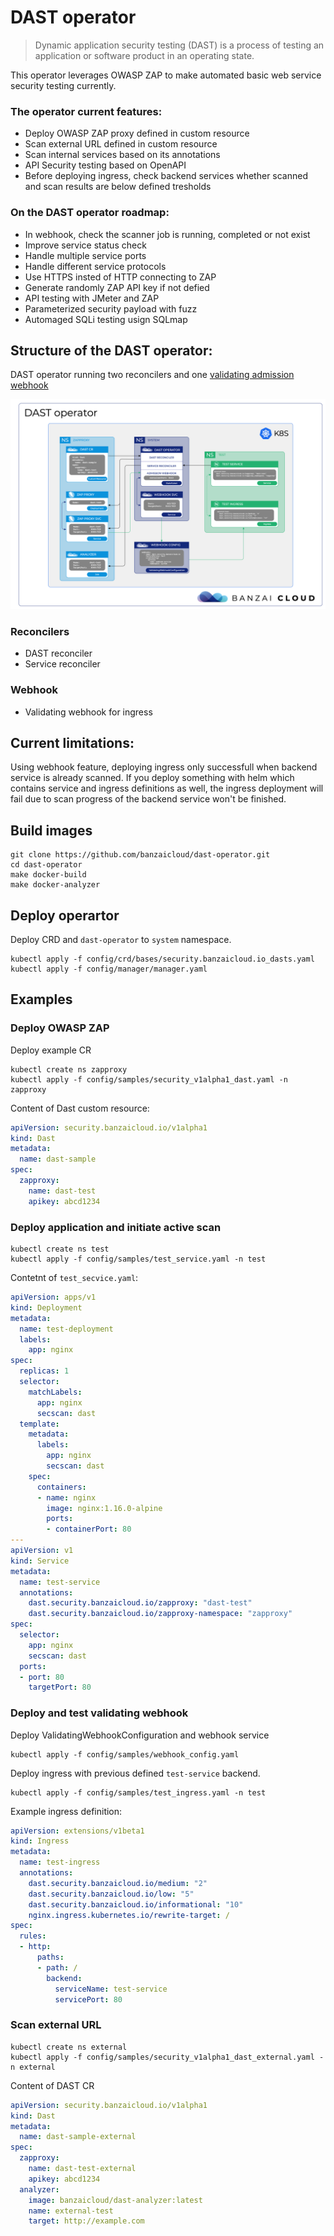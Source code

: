 # DAST operator

> Dynamic application security testing (DAST) is a process of testing an application or software product in an operating state.

This operator leverages OWASP ZAP to make automated basic web service security testing currently.

### The operator current features:
- Deploy OWASP ZAP proxy defined in custom resource
- Scan external URL defined in custom resource
- Scan internal services based on its annotations
- API Security testing based on OpenAPI
- Before deploying ingress, check backend services whether scanned and scan results are below defined tresholds

### On the DAST operator roadmap:
- In webhook, check the scanner job is running, completed or not exist
- Improve service status check
- Handle multiple service ports
- Handle different service protocols
- Use HTTPS insted of HTTP connecting to ZAP
- Generate randomly ZAP API key if not defied
- API testing with JMeter and ZAP
- Parameterized security payload with fuzz
- Automaged SQLi testing usign SQLmap

## Structure of the DAST operator:
DAST operator running two reconcilers and one [validating admission webhook](https://kubernetes.io/docs/reference/access-authn-authz/admission-controllers/#validatingadmissionwebhook)

![DAST OPERATOR](docs/images/dast.png)

### Reconcilers
- DAST reconciler
- Service reconciler

### Webhook
- Validating webhook for ingress

## Current limitations:
Using webhook feature, deploying ingress only successfull when backend service is already scanned. If you deploy something with helm which contains service and ingress definitions as well, the ingress deployment will fail due to scan progress of the backend service won't be finished.

## Build images
```shell
git clone https://github.com/banzaicloud/dast-operator.git
cd dast-operator
make docker-build
make docker-analyzer
```

## Deploy operartor
Deploy CRD and `dast-operator` to `system` namespace.
```shell
kubectl apply -f config/crd/bases/security.banzaicloud.io_dasts.yaml
kubectl apply -f config/manager/manager.yaml
```

## Examples

### Deploy OWASP ZAP
Deploy example CR
```shell
kubectl create ns zapproxy
kubectl apply -f config/samples/security_v1alpha1_dast.yaml -n zapproxy
```

Content of Dast custom resource:
```yaml
apiVersion: security.banzaicloud.io/v1alpha1
kind: Dast
metadata:
  name: dast-sample
spec:
  zapproxy:
    name: dast-test
    apikey: abcd1234
```

### Deploy application and initiate active scan
```shell
kubectl create ns test
kubectl apply -f config/samples/test_service.yaml -n test
```

Contetnt of `test_secvice.yaml`:
```yaml
apiVersion: apps/v1
kind: Deployment
metadata:
  name: test-deployment
  labels:
    app: nginx
spec:
  replicas: 1
  selector:
    matchLabels:
      app: nginx
      secscan: dast
  template:
    metadata:
      labels:
        app: nginx
        secscan: dast
    spec:
      containers:
      - name: nginx
        image: nginx:1.16.0-alpine
        ports:
        - containerPort: 80
---
apiVersion: v1
kind: Service
metadata:
  name: test-service
  annotations:
    dast.security.banzaicloud.io/zapproxy: "dast-test"
    dast.security.banzaicloud.io/zapproxy-namespace: "zapproxy"
spec:
  selector:
    app: nginx
    secscan: dast
  ports:
  - port: 80
    targetPort: 80
```

### Deploy and test validating webhook
Deploy ValidatingWebhookConfiguration and webhook service
```shell
kubectl apply -f config/samples/webhook_config.yaml
```

Deploy ingress with previous defined `test-service` backend.
```shell
kubectl apply -f config/samples/test_ingress.yaml -n test
```

Example ingress definition:
```yaml
apiVersion: extensions/v1beta1
kind: Ingress
metadata:
  name: test-ingress
  annotations:
    dast.security.banzaicloud.io/medium: "2"
    dast.security.banzaicloud.io/low: "5"
    dast.security.banzaicloud.io/informational: "10"
    nginx.ingress.kubernetes.io/rewrite-target: /
spec:
  rules:
  - http:
      paths:
      - path: /
        backend:
          serviceName: test-service
          servicePort: 80
```


### Scan external URL
```shell
kubectl create ns external
kubectl apply -f config/samples/security_v1alpha1_dast_external.yaml -n external
```

Content of DAST CR
```yaml
apiVersion: security.banzaicloud.io/v1alpha1
kind: Dast
metadata:
  name: dast-sample-external
spec:
  zapproxy:
    name: dast-test-external
    apikey: abcd1234
  analyzer:
    image: banzaicloud/dast-analyzer:latest
    name: external-test
    target: http://example.com
```
